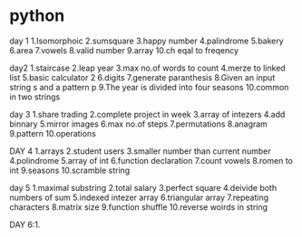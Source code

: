 # python
day 1
1.Isomorphoic
2.sumsquare
3.happy number
4.palindrome
5.bakery
6.area
7.vowels
8.valid number
9.array
10.ch eqal to freqency


day2
1.staircase
2.leap year
3.max no.of words to count
4.merze to linked list
5.basic calculator 2
6.digits
7.generate paranthesis
8.Given an input string s and a pattern p
9.The year is divided into four seasons
10.common in two strings


day 3
1.share trading
2.complete project in week
3.array of intezers
4.add binnary
5.mirror images
6.max no.of steps
7.permutations
8.anagram
9.pattern
10.operations





DAY 4
1.arrays
2.student users
3.smaller number than current number
4.polindrome
5.array of int
6.function declaration
7.count vowels
8.romen to int
9.seasons
10.scramble string



day 5 
1.maximal substring
2.total salary 
3.perfect square
4.deivide both  numbers of sum
5.indexed intezer array
6.triangular array
7.repeating characters
8.matrix size
9.function shuffle
10.reverse woirds in string


DAY 6:1.


